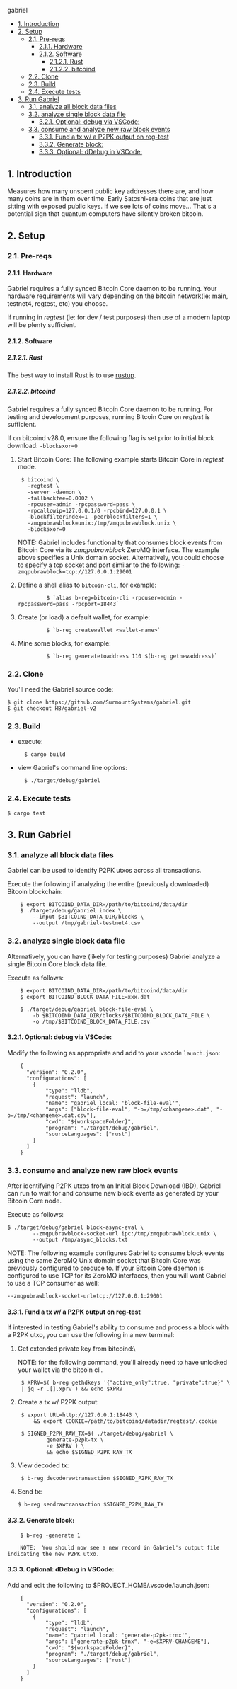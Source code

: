 gabriel

- [1. Introduction](#1-introduction)
- [2. Setup](#2-setup)
  - [2.1. Pre-reqs](#21-pre-reqs)
    - [2.1.1. Hardware](#211-hardware)
    - [2.1.2. Software](#212-software)
      - [2.1.2.1. Rust](#2121-rust)
      - [2.1.2.2. bitcoind](#2122-bitcoind)
  - [2.2. Clone](#22-clone)
  - [2.3. Build](#23-build)
  - [2.4. Execute tests](#24-execute-tests)
- [3. Run Gabriel](#3-run-gabriel)
  - [3.1. analyze all block data files](#31-analyze-all-block-data-files)
  - [3.2. analyze single block data file](#32-analyze-single-block-data-file)
    - [3.2.1. Optional:  debug via VSCode:](#321-optional--debug-via-vscode)
  - [3.3. consume and analyze new raw block events](#33-consume-and-analyze-new-raw-block-events)
    - [3.3.1. Fund a tx w/ a P2PK output on reg-test](#331-fund-a-tx-w-a-p2pk-output-on-reg-test)
    - [3.3.2. Generate block:](#332-generate-block)
    - [3.3.3. Optional: dDebug in VSCode:](#333-optional-ddebug-in-vscode)


## 1. Introduction
Measures how many unspent public key addresses there are, and how many coins are in them over time. Early Satoshi-era coins that are just sitting with exposed public keys. If we see lots of coins move... That's a potential sign that quantum computers have silently broken bitcoin.

## 2. Setup

### 2.1. Pre-reqs

#### 2.1.1. Hardware

Gabriel requires a fully synced Bitcoin Core daemon to be running.
Your hardware requirements will vary depending on the bitcoin network(ie: main, testnet4, regtest, etc) you choose.

If running in _regtest_ (ie: for dev / test purposes) then use of a modern laptop will be plenty sufficient.

#### 2.1.2. Software
##### 2.1.2.1. Rust
The best way to install Rust is to use [rustup](https://rustup.rs).

##### 2.1.2.2. bitcoind

Gabriel requires a fully synced Bitcoin Core daemon to be running.
For testing and development purposes, running Bitcoin Core on _regtest_ is sufficient.

If on bitcoind v28.0, ensure the following flag is set prior to initial block download:  `-blocksxor=0`

1. Start Bitcoin Core:
   The following example starts Bitcoin Core in _regtest_ mode.


        $ bitcoind \
          -regtest \
          -server -daemon \
          -fallbackfee=0.0002 \
          -rpcuser=admin -rpcpassword=pass \
          -rpcallowip=127.0.0.1/0 -rpcbind=127.0.0.1 \
          -blockfilterindex=1 -peerblockfilters=1 \
          -zmqpubrawblock=unix:/tmp/zmqpubrawblock.unix \
          -blocksxor=0

   NOTE: Gabriel includes functionality that consumes block events from Bitcoin Core via its _zmqpubrawblock_ ZeroMQ interface.
   The example above specifies a Unix domain socket.
   Alternatively, you could choose to specify a tcp socket and port similar to the following:  `-zmqpubrawblock=tcp://127.0.0.1:29001`

2. Define a shell alias to `bitcoin-cli`, for example:
   
                $ `alias b-reg=bitcoin-cli -rpcuser=admin -rpcpassword=pass -rpcport=18443`

3. Create (or load) a default wallet, for example:

                $ `b-reg createwallet <wallet-name>`

4. Mine some blocks, for example:

                $ `b-reg generatetoaddress 110 $(b-reg getnewaddress)`

### 2.2. Clone

You'll need the Gabriel source code:

```
$ git clone https://github.com/SurmountSystems/gabriel.git
$ git checkout HB/gabriel-v2
```

### 2.3. Build

* execute:

        $ cargo build

* view Gabriel's command line options:


        $ ./target/debug/gabriel

### 2.4. Execute tests

```
$ cargo test
```

## 3. Run Gabriel

### 3.1. analyze all block data files

Gabriel can be used to identify P2PK utxos across all transactions.

Execute the following if analyzing the entire (previously downloaded) Bitcoin blockchain:

        $ export BITCOIND_DATA_DIR=/path/to/bitcoind/data/dir
        $ ./target/debug/gabriel index \
            --input $BITCOIND_DATA_DIR/blocks \
            --output /tmp/gabriel-testnet4.csv

### 3.2. analyze single block data file

Alternatively, you can have (likely for testing purposes) Gabriel analyze a single Bitcoin Core block data file.

Execute as follows:

        $ export BITCOIND_DATA_DIR=/path/to/bitcoind/data/dir
        $ export BITCOIND_BLOCK_DATA_FILE=xxx.dat

        $ ./target/debug/gabriel block-file-eval \
            -b $BITCOIND_DATA_DIR/blocks/$BITCOIND_BLOCK_DATA_FILE \
            -o /tmp/$BITCOIND_BLOCK_DATA_FILE.csv

#### 3.2.1. Optional:  debug via VSCode:

Modify the following as appropriate and add to your vscode `launch.json`:
        
        {
          "version": "0.2.0",
          "configurations": [
            {
                "type": "lldb",
                "request": "launch",
                "name": "gabriel local: 'block-file-eval'",
                "args": ["block-file-eval", "-b=/tmp/<changeme>.dat", "-o=/tmp/<changeme>.dat.csv"],
                "cwd": "${workspaceFolder}",
                "program": "./target/debug/gabriel",
                "sourceLanguages": ["rust"]
            }
          ]
        }

### 3.3. consume and analyze new raw block events

After identifying P2PK utxos from an Initial Block Download (IBD), Gabriel can run to wait for and consume new block events as generated by your Bitcoin Core node.

Execute as follows:
```
$ ./target/debug/gabriel block-async-eval \
        --zmqpubrawblock-socket-url ipc:/tmp/zmqpubrawblock.unix \
        --output /tmp/async_blocks.txt
```

NOTE: The following example configures Gabriel to consume block events using the same ZeroMQ Unix domain socket that Bitcoin Core was previously configured to produce to.
If your Bitcoin Core daemon is configured to use TCP for its ZeroMQ interfaces, then you will want Gabriel to use a TCP consumer as well:

```
--zmqpubrawblock-socket-url=tcp://127.0.0.1:29001
```


#### 3.3.1. Fund a tx w/ a P2PK output on reg-test

If interested in testing Gabriel's ability to consume and process a block with a P2PK utxo, you can use the following in a new terminal:

1. Get extended private key from bitcoind:\
   
   NOTE:  for the following command, you'll already need to have unlocked your wallet via the bitcoin cli.

        $ XPRV=$( b-reg gethdkeys '{"active_only":true, "private":true}' \
        | jq -r .[].xprv ) && echo $XPRV

2. Create a tx w/ P2PK output:
   
        $ export URL=http://127.0.0.1:18443 \
            && export COOKIE=/path/to/bitcoind/datadir/regtest/.cookie
   
        $ SIGNED_P2PK_RAW_TX=$( ./target/debug/gabriel \
                generate-p2pk-tx \
                -e $XPRV ) \
                && echo $SIGNED_P2PK_RAW_TX

3. View decoded tx:
   
        $ b-reg decoderawtransaction $SIGNED_P2PK_RAW_TX

4.  Send tx:

        $ b-reg sendrawtransaction $SIGNED_P2PK_RAW_TX

#### 3.3.2. Generate block:
    
        $ b-reg -generate 1
   
        NOTE:  You should now see a new record in Gabriel's output file indicating the new P2PK utxo.


#### 3.3.3. Optional: dDebug in VSCode:

Add and edit the following to $PROJECT_HOME/.vscode/launch.json:

        {
          "version": "0.2.0",
          "configurations": [
            {
                "type": "lldb",
                "request": "launch",
                "name": "gabriel local: 'generate-p2pk-trnx'",
                "args": ["generate-p2pk-trnx", "-e=$XPRV-CHANGEME"],
                "cwd": "${workspaceFolder}",
                "program": "./target/debug/gabriel",
                "sourceLanguages": ["rust"]
            }
          ]
        }

